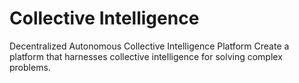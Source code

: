 # Collective Intelligence
Decentralized Autonomous Collective Intelligence Platform Create a platform that harnesses collective intelligence for solving complex problems.
